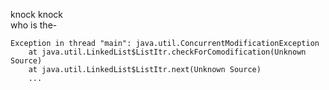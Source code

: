 
knock knock   
who is the-   
```
Exception in thread "main": java.util.ConcurrentModificationException
    at java.util.LinkedList$ListItr.checkForComodification(Unknown Source)
    at java.util.LinkedList$ListItr.next(Unknown Source)
    ...
```
